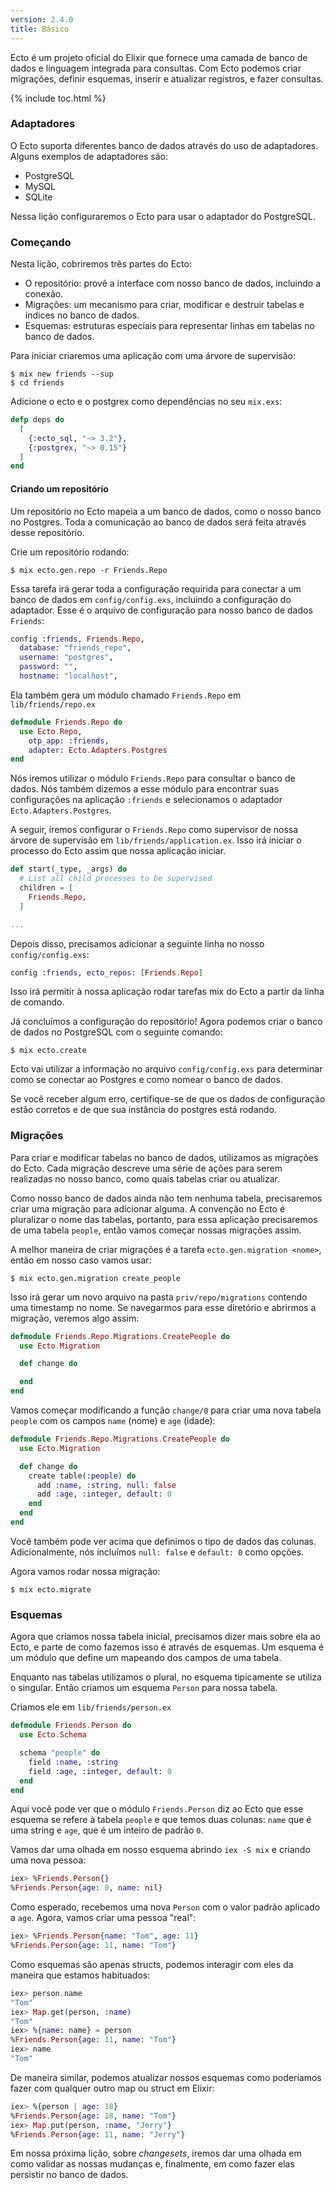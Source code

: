 ```yaml
---
version: 2.4.0
title: Básico
---
```


Ecto é um projeto oficial do Elixir que fornece uma camada de banco de dados e linguagem integrada para consultas. Com Ecto podemos criar migrações, definir esquemas, inserir e atualizar registros, e fazer consultas.

{% include toc.html %}

### Adaptadores
O Ecto suporta diferentes banco de dados através do uso de adaptadores. Alguns
exemplos de adaptadores são:

+ PostgreSQL
+ MySQL
+ SQLite

Nessa lição configuraremos o Ecto para usar o adaptador do PostgreSQL.

### Começando
Nesta lição, cobriremos três partes do Ecto:

+ O repositório: provê a interface com nosso banco de dados, incluindo a conexão.
+ Migrações: um mecanismo para criar, modificar e destruir tabelas e índices no
  banco de dados.
+ Esquemas: estruturas especiais para representar linhas em tabelas no banco de
  dados.

Para iniciar criaremos uma aplicação com uma árvore de supervisão:

```shell
$ mix new friends --sup
$ cd friends
```

Adicione o ecto e o postgrex como dependências no seu `mix.exs`:

```elixir
defp deps do
  [
    {:ecto_sql, "~> 3.2"},
    {:postgrex, "~> 0.15"}
  ]
end
```

#### Criando um repositório
Um repositório no Ecto mapeia a um banco de dados, como o nosso banco no
Postgres. Toda a comunicação ao banco de dados será feita através desse
repositório.

Crie um repositório rodando:

```shell
$ mix ecto.gen.repo -r Friends.Repo
```

Essa tarefa irá gerar toda a configuração requirida para conectar a um banco de dados em `config/config.exs`, incluindo a configuração do adaptador. Esse é o arquivo de configuração para nosso banco de dados `Friends`:

```elixir
config :friends, Friends.Repo,
  database: "friends_repo",
  username: "postgres",
  password: "",
  hostname: "localhost",
```

Ela também gera um módulo chamado `Friends.Repo` em `lib/friends/repo.ex`

```elixir
defmodule Friends.Repo do
  use Ecto.Repo,
    otp_app: :friends,
    adapter: Ecto.Adapters.Postgres
end
```

Nós iremos utilizar o módulo `Friends.Repo` para consultar o banco de dados.
Nós também dizemos a esse módulo para encontrar suas configurações na aplicação
`:friends` e selecionamos o adaptador `Ecto.Adapters.Postgres`.

A seguir, iremos configurar o `Friends.Repo` como supervisor de nossa árvore de
supervisão em `lib/friends/application.ex`. Isso irá iniciar o processo do Ecto
assim que nossa aplicação iniciar.

```elixir
def start(_type, _args) do
  # List all child processes to be supervised
  children = [
    Friends.Repo,
  ]

...
``` 

Depois disso, precisamos adicionar a seguinte linha no nosso
`config/config.exs`: 

```elixir
config :friends, ecto_repos: [Friends.Repo]
```

Isso irá permitir à nossa aplicação rodar tarefas mix do Ecto a partir da linha
de comando.

Já concluímos a configuração do repositório! Agora podemos criar o banco de
dados no PostgreSQL com o seguinte comando:

```shell
$ mix ecto.create
```

Ecto vai utilizar a informação no arquivo `config/config.exs` para determinar
como se conectar ao Postgres e como nomear o banco de dados.

Se você receber algum erro, certifique-se de que os dados de configuração estão
corretos e de que sua instância do postgres está rodando.

### Migrações

Para criar e modificar tabelas no banco de dados, utilizamos as migrações do
Ecto. Cada migração descreve uma série de ações para serem realizadas no nosso
banco, como quais tabelas criar ou atualizar.

Como nosso banco de dados ainda não tem nenhuma tabela, precisaremos criar uma
migração para adicionar alguma. A convenção no Ecto é pluralizar o nome das
tabelas, portanto, para essa aplicação precisaremos de uma tabela `people`,
então vamos começar nossas migrações assim.

A melhor maneira de criar migrações é a tarefa `ecto.gen.migration <nome>`,
então em nosso caso vamos usar:

```shell
$ mix ecto.gen.migration create_people
``` 
Isso irá gerar um novo arquivo na pasta `priv/repo/migrations` contendo uma
timestamp no nome. Se navegarmos para esse diretório e abrirmos a migração,
veremos algo assim:

```elixir
defmodule Friends.Repo.Migrations.CreatePeople do
  use Ecto.Migration

  def change do

  end
end
```

Vamos começar modificando a função `change/0` para criar uma nova tabela
`people` com os campos `name` (nome) e `age` (idade):

```elixir
defmodule Friends.Repo.Migrations.CreatePeople do
  use Ecto.Migration

  def change do
    create table(:people) do
      add :name, :string, null: false
      add :age, :integer, default: 0
    end
  end
end
```

Você também pode ver acima que definimos o tipo de dados das colunas.
Adicionalmente, nós incluímos `null: false` e `default: 0` como opções.

Agora vamos rodar nossa migração:

```shell
$ mix ecto.migrate
```

### Esquemas
Agora que criamos nossa tabela inicial, precisamos dizer mais sobre ela ao
Ecto, e parte de como fazemos isso é através de esquemas. Um esquema é um
módulo que define um mapeando dos campos de uma tabela.

Enquanto nas tabelas utilizamos o plural, no esquema tipicamente se utiliza
o singular. Então criamos um esquema `Person` para nossa tabela.

Criamos ele em `lib/friends/person.ex`

```elixir
defmodule Friends.Person do
  use Ecto.Schema

  schema "people" do
    field :name, :string
    field :age, :integer, default: 0
  end
end
```

Aqui você pode ver que o módulo `Friends.Person` diz ao Ecto que esse esquema
se refere à tabela `people` e que temos duas colunas: `name` que é uma string
e `age`, que é um inteiro de padrão `0`.

Vamos dar uma olhada em nosso esquema abrindo `iex -S mix` e criando uma nova
pessoa:

```elixir
iex> %Friends.Person{}
%Friends.Person{age: 0, name: nil}
```

Como esperado, recebemos uma nova `Person` com o valor padrão aplicado a `age`.
Agora, vamos criar uma pessoa "real":

```elixir
iex> %Friends.Person{name: "Tom", age: 11}
%Friends.Person{age: 11, name: "Tom"}
```

Como esquemas são apenas structs, podemos interagir com eles da maneira que
estamos habituados:

```elixir
iex> person.name
"Tom"
iex> Map.get(person, :name)
"Tom"
iex> %{name: name} = person
%Friends.Person{age: 11, name: "Tom"}
iex> name
"Tom"
```

De maneira similar, podemos atualizar nossos esquemas como poderíamos fazer com
qualquer outro map ou struct em Elixir:

```elixir
iex> %{person | age: 18}
%Friends.Person{age: 18, name: "Tom"}
iex> Map.put(person, :name, "Jerry"}
%Friends.Person{age: 11, name: "Jerry"}
```

Em nossa próxima lição, sobre *changesets*, iremos dar uma olhada em como
validar as nossas mudanças e, finalmente, em como fazer elas persistir no banco
de dados.

